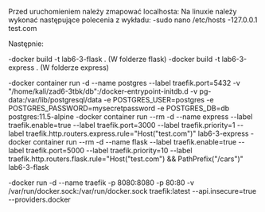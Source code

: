 Przed uruchomieniem należy zmapować localhosta:
Na linuxie należy wykonać następujące polecenia z wykładu:
-sudo nano /etc/hosts
-127.0.0.1 test.com

Następnie:

-docker build -t lab6-3-flask . (W folderze flask)
-docker build -t lab6-3-express . (W folderze express)

-docker container run -d --name postgres --label traefik.port=5432 -v "/home/kali/zad6-3tbk/db":/docker-entrypoint-initdb.d -v pg-data:/var/lib/postgresql/data -e POSTGRES_USER=postgres -e POSTGRES_PASSWORD=mysecretpassword -e POSTGRES_DB=db postgres:11.5-alpine
-docker container run --rm -d --name express --label traefik.enable=true --label traefik.port=3000 --label traefik.priority=1 --label traefik.http.routers.express.rule="Host(\"test.com\")" lab6-3-express
-docker container run --rm -d --name flask --label traefik.enable=true --label traefik.port=5000 --label traefik.priority=10 --label traefik.http.routers.flask.rule="Host(\"test.com\") && PathPrefix(\"/cars\")" lab6-3-flask

-docker run -d --name traefik -p 8080:8080 -p 80:80 -v /var/run/docker.sock:/var/run/docker.sock traefik:latest --api.insecure=true --providers.docker
